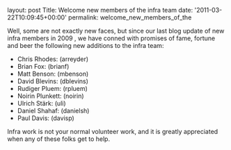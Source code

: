 
layout: post
Title: Welcome new members of the infra team
date: '2011-03-22T10:09:45+00:00'
permalink: welcome_new_members_of_the

<p>
Well, some are not exactly new faces, but since our last blog update of new infra members in 2009 , we have conned with promises of fame, fortune and beer the following new additions to the infra team:

</p> 
  <ul> 
    <li>Chris Rhodes: (arreyder)
</li> 
    <li>Brian Fox: (brianf)
</li> 
    <li>Matt Benson: (mbenson)
</li> 
    <li>David Blevins: (dblevins)
</li> 
    <li>Rudiger Pluem: (rpluem)
</li> 
    <li>Noirin Plunkett: (noirin)
</li> 
    <li>Ulrich Stärk: (uli)
</li> 
    <li>Daniel Shahaf: (danielsh)
</li> 
    <li>Paul Davis: (davisp)

</li> 
  </ul> 
  <p>Infra work is not your normal volunteer work, and it is greatly appreciated when any of these folks get to help.
</p>
